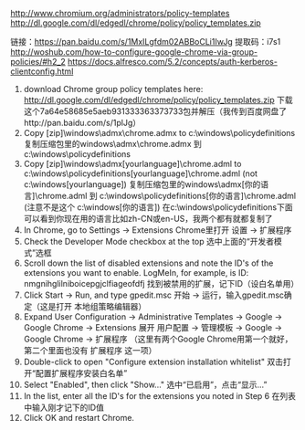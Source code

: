 

http://www.chromium.org/administrators/policy-templates
http://dl.google.com/dl/edgedl/chrome/policy/policy_templates.zip

链接：https://pan.baidu.com/s/1MxILgfdm02ABBoCLi1IwJg 
提取码：i7s1
http://woshub.com/how-to-configure-google-chrome-via-group-policies/#h2_2
https://docs.alfresco.com/5.2/concepts/auth-kerberos-clientconfig.html


1) download Chrome group policy templates here: http://dl.google.com/dl/edgedl/chrome/policy/policy_templates.zip
下载这个7a64e58685e5aeb931333363373733包并解压（我传到百度网盘了http://pan.baidu.com/s/1plJg）
2) Copy [zip]\windows\admx\chrome.admx to c:\windows\policydefinitions
复制压缩包里的windows\admx\chrome.admx 到 c:\windows\policydefinitions
3) Copy [zip]\windows\admx\[yourlanguage]\chrome.adml to c:\windows\policydefinitions\[yourlanguage]\chrome.adml (not c:\windows\[yourlanguage])
复制压缩包里的windows\admx\[你的语言]\chrome.adml 到 c:\windows\policydefinitions\[你的语言]\chrome.adml (注意不是这个 c:\windows\[你的语言])
在c:\windows\policydefinitions下面可以看到你现在用的语言比如zh-CN或en-US，我两个都有就都复制了
4) In Chrome, go to Settings -> Extensions
Chrome里打开 设置 -> 扩展程序
5) Check the Developer Mode checkbox at the top
选中上面的“开发者模式”选框
6) Scroll down the list of disabled extensions and note the ID's of the extensions you want to enable. LogMeIn, for example, is ID: nmgnihglilniboicepgjclfiageofdfj
找到被禁用的扩展，记下ID（设白名单用）
7) Click Start -> Run, and type gpedit.msc
开始 -> 运行，输入gpedit.msc确定（这是打开 本地组策略编辑器）
8) Expand User Configuration -> Administrative Templates -> Google -> Google Chrome -> Extensions
展开 用户配置 -> 管理模板 -> Google -> Google Chrome -> 扩展程序
（这里有两个Google Chrome用第一个就好，第二个里面也没有 扩展程序 这一项）
9) Double-click to open "Configure extension installation whitelist"
双击打开“配置扩展程序安装白名单”
10) Select "Enabled", then click "Show..."
选中“已启用”，点击“显示...”
11) In the list, enter all the ID's for the extensions you noted in Step 6
在列表中输入刚才记下的ID值
12) Click OK and restart Chrome.